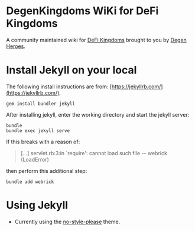 # DegenKingdoms WiKi for DeFi Kingdoms

A community maintained wiki for [DeFi Kingdoms][dfk] brought to you by [Degen Heroes][dh].


# Install Jekyll on your local

The following install instructions are from: [https://jekyllrb.com/](https://jekyllrb.com/).

```
gem install bundler jekyll
```

After installing jekyll, enter the working directory and start the jekyll server:

```
bundle
bundle exec jekyll serve
```

If this breaks with a reason of:

> [...] servlet.rb:3:in `require': cannot load such file -- webrick (LoadError)

then perform this additional step:

```
bundle add webrick
```

# Using Jekyll

* Currently using the [no-style-please][theme-used] theme.

[dfk]: https://defikingdoms.com
[dh]: https://discord.gg/degenheroes
[theme-used]: https://github.com/riggraz/no-style-please
